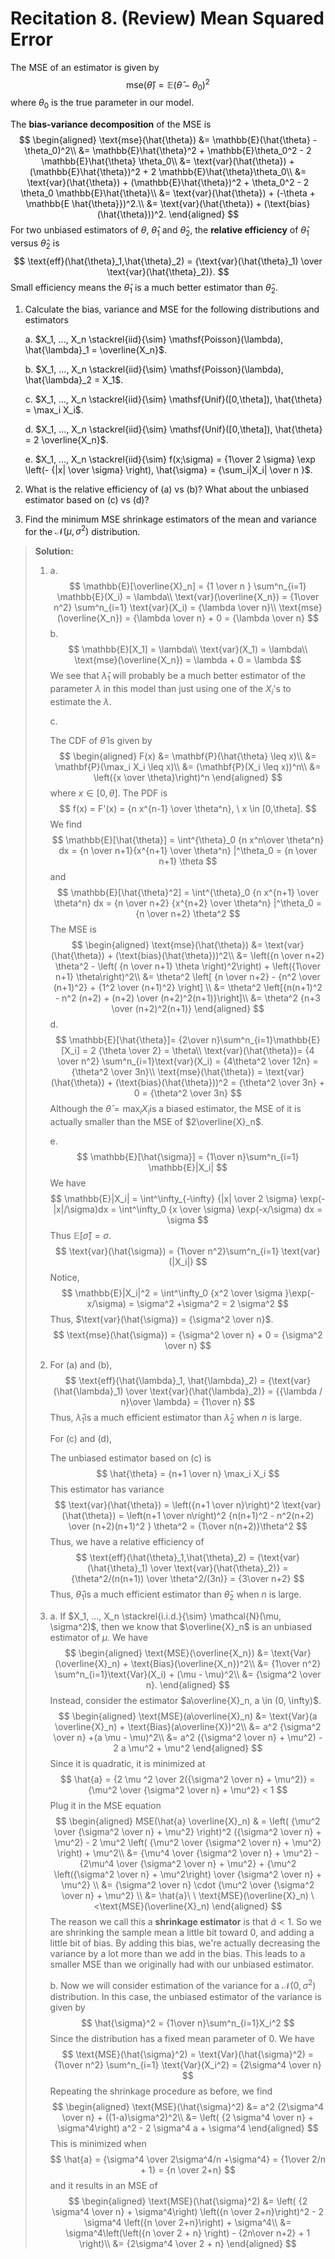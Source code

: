 # Recitation 8. (Review) Mean Squared Error

The MSE of an estimator is given by
$$
\text{mse}(\hat{\theta}) = \mathbb{E}(\hat{\theta} - \theta_0)^2
$$
where $\theta_0$​ is the true parameter in our model.

The **bias-variance decomposition** of the MSE is
$$
\begin{aligned}
\text{mse}(\hat{\theta}) &= \mathbb{E}(\hat{\theta} - \theta_0)^2\\
&= \mathbb{E}\hat{\theta}^2 + \mathbb{E}\theta_0^2 - 2 \mathbb{E}\hat{\theta} \theta_0\\
&= \text{var}(\hat{\theta}) + (\mathbb{E}\hat{\theta})^2 + 2 \mathbb{E}\hat{\theta}\theta_0\\
&= \text{var}(\hat{\theta}) + (\mathbb{E}\hat{\theta})^2 + \theta_0^2 - 2 \theta_0 \mathbb{E}\hat{\theta}\\
&= \text{var}(\hat{\theta}) + (-\theta + \mathbb{E \hat{\theta}})^2.\\
&= \text{var}(\hat{\theta}) + (\text{bias}(\hat{\theta}))^2.
 \end{aligned}
$$
For two unbiased estimators of $\theta$​, $\hat{\theta}_1$​ and $\hat{\theta}_2$​, the **relative efficiency** of $\hat{\theta}_1$​ versus $\hat{\theta}_2$ is
$$
\text{eff}(\hat{\theta}_1,\hat{\theta}_2) = {\text{var}(\hat{\theta}_1) \over \text{var}(\hat{\theta}_2)}.
$$
Small efficiency means the $\hat{\theta}_1$ is a much better estimator than $\hat{\theta}_2$.

1. Calculate the bias, variance and MSE for the following distributions and estimators

   a. $X_1, ..., X_n \stackrel{iid}{\sim} \mathsf{Poisson}(\lambda), \hat{\lambda}_1 = \overline{X_n}$.

   b. $X_1, ..., X_n \stackrel{iid}{\sim} \mathsf{Poisson}(\lambda), \hat{\lambda}_2 = X_1$.

   c. $X_1, ..., X_n \stackrel{iid}{\sim} \mathsf{Unif}([0,\theta]), \hat{\theta} = \max_i X_i$​​​.

   d. $X_1, ..., X_n \stackrel{iid}{\sim} \mathsf{Unif}([0,\theta]), \hat{\theta} = 2 \overline{X_n}$​​​.

   e. $X_1, ..., X_n \stackrel{iid}{\sim} f(x;\sigma) = {1\over 2 \sigma} \exp \left(- {|x| \over \sigma} \right), \hat{\sigma} = {\sum_i|X_i| \over n }$​​​.

2. What is the relative efficiency of (a) vs (b)? What about the unbiased estimator based on (c) vs (d)?

3. Find the minimum MSE shrinkage estimators of the mean and variance for the $\mathcal{N}(\mu, \sigma^2)$ distribution.

> **Solution:**
>
> 1. a.
>    $$
>    \mathbb{E}[\overline{X}_n] = {1 \over n } \sum^n_{i=1} \mathbb{E}(X_i) = \lambda\\
>    \text{var}(\overline{X_n}) = {1\over n^2} \sum^n_{i=1} \text{var}(X_i) = {\lambda \over n}\\
>    \text{mse}(\overline{X_n}) = {\lambda \over n} + 0 = {\lambda \over n}
>    $$
>    b. 
>    $$
>    \mathbb{E}[X_1] = \lambda\\
>    \text{var}(X_1) = \lambda\\
>    \text{mse}(\overline{X_n}) = \lambda + 0 = \lambda
>    $$
>    We see that $\hat{\lambda}_1$ will probably be a much better estimator of the parameter $\lambda$​​​ in this model than just using one of the $X_i$'s to estimate the $\lambda$​.
>
>    c. 
>
>    The CDF of $\hat{\theta}$ is given by
>    $$
>    \begin{aligned}
>    F(x) &= \mathbf{P}(\hat{\theta} \leq x)\\
>    &= \mathbf{P}(\max_i X_i \leq x)\\
>    &= (\mathbf{P}(X_i \leq x))^n\\
>    &= \left({x \over \theta}\right)^n
>    \end{aligned}
>    $$
>    where $x \in [0,\theta]$​​. The PDF is
>    $$
>    f(x) = F'(x) = {n x^{n-1} \over \theta^n}, \ x \in [0,\theta].
>    $$
>    We find
>    $$
>    \mathbb{E}[\hat{\theta}] = \int^{\theta}_0 {n x^n\over \theta^n} dx = {n \over n+1}{x^{n+1} \over \theta^n} |^\theta_0 = {n \over n+1} \theta
>    $$
>    and
>    $$
>    \mathbb{E}[\hat{\theta}^2] = \int^{\theta}_0 {n x^{n+1} \over \theta^n} dx = {n \over n+2} {x^{n+2} \over \theta^n} |^\theta_0 = {n \over n+2} \theta^2
>    $$
>    The MSE is
>    $$
>    \begin{aligned}
>    \text{mse}(\hat{\theta}) &= \text{var}(\hat{\theta}) + (\text{bias}(\hat{\theta}))^2\\
>    &= \left({n \over n+2} \theta^2 - \left( {n \over n+1} \theta \right)^2\right) + \left({1\over n+1} \theta\right)^2\\
>    &= \theta^2 \left[ {n \over n+2} - {n^2 \over (n+1)^2} + {1^2 \over (n+1)^2} \right] \\
>    &= \theta^2 \left[{n(n+1)^2 - n^2 (n+2) + (n+2) \over (n+2)^2(n+1)}\right]\\
>    &= \theta^2 {n+3 \over (n+2)^2(n+1)}
>    \end{aligned}
>    $$
>    d.
>    $$
>    \mathbb{E}[\hat{\theta}]= {2\over n}\sum^n_{i=1}\mathbb{E}[X_i] = 2 {\theta \over 2} = \theta\\
>    \text{var}(\hat{\theta})= {4 \over n^2} \sum^n_{i=1}\text{var}(X_i) = {4\theta^2 \over 12n} = {\theta^2 \over 3n}\\
>    \text{mse}(\hat{\theta}) = \text{var}(\hat{\theta}) + (\text{bias}(\hat{\theta}))^2 = {\theta^2 \over 3n} + 0 = {\theta^2 \over 3n}
>    $$
>    Although the $\hat{\theta} = \max_i X_i$​ is a biased estimator, the MSE of it is actually smaller than the MSE of $2\overline{X}_n$.
>
>    e. 
>    $$
>    \mathbb{E}[\hat{\sigma}] = {1\over n}\sum^n_{i=1} \mathbb{E}|X_i|
>    $$
>    We have
>    $$
>    \mathbb{E}|X_i| = \int^\infty_{-\infty} {|x| \over 2 \sigma} \exp(-|x|/\sigma)dx = \int^\infty_0 {x \over \sigma} \exp(-x/\sigma) dx = \sigma
>    $$
>    Thus $\mathbb{E}[\hat{\sigma}] = \sigma$.
>    $$
>    \text{var}(\hat{\sigma}) = {1\over n^2}\sum^n_{i=1} \text{var}(|X_i|)
>    $$
>    Notice,
>    $$
>    \mathbb{E}|X_i|^2 = \int^\infty_0 {x^2 \over \sigma }\exp(-x/\sigma) = \sigma^2  +\sigma^2 = 2 \sigma^2
>    $$
>    Thus, $\text{var}(\hat{\sigma}) = {\sigma^2 \over n}$​​.
>    $$
>    \text{mse}(\hat{\sigma}) = {\sigma^2 \over n} + 0 = {\sigma^2 \over n}
>    $$
>
> 2. For (a) and (b),
>    $$
>    \text{eff}(\hat{\lambda}_1, \hat{\lambda}_2) = {\text{var}(\hat{\lambda}_1) \over \text{var}(\hat{\lambda}_2)} = {{\lambda / n}\over \lambda} = {1\over n}
>    $$
>    Thus, $\hat{\lambda}_1$​​ is a much efficient estimator than $\hat{\lambda}_2$​​ when $n$ is large.
>
>    For (c) and (d),
>
>    The unbiased estimator based on (c) is
>    $$
>    \hat{\theta} = {n+1 \over n} \max_i X_i
>    $$
>    This estimator has variance
>    $$
>    \text{var}(\hat{\theta}) = \left({n+1 \over n}\right)^2 \text{var}(\hat{\theta}) = \left(n+1 \over n\right)^2 {n(n+1)^2 - n^2(n+2) \over (n+2)(n+1)^2 } \theta^2 = {1\over n(n+2)}\theta^2
>    $$
>    Thus, we have a relative efficiency of
>    $$
>    \text{eff}(\hat{\theta}_1,\hat{\theta}_2) = {\text{var}(\hat{\theta}_1) \over \text{var}(\hat{\theta}_2)} = {\theta^2/(n(n+1)) \over \theta^2/(3n)} = {3\over n+2}
>    $$
>    Thus, $\hat{\theta}_1$​​​​ is a much efficient estimator than $\hat{\theta}_2$​​​​ when $n$​ is large.
>
> 3. a. If $X_1, ..., X_n \stackrel{i.i.d.}{\sim} \mathcal{N}(\mu, \sigma^2)$​, then we know that $\overline{X}_n$​ is an unbiased​ estimator of $\mu$. We have
>    $$
>    \begin{aligned}
>    \text{MSE}(\overline{X_n}) &= \text{Var}(\overline{X}_n) + \text{Bias}(\overline{X_n})^2\\
>    &= {1\over n^2} \sum^n_{i=1}\text{Var}(X_i) + (\mu - \mu)^2\\
>    &= {\sigma^2 \over n}.
>    \end{aligned}
>    $$
>    Instead, consider the estimator $a\overline{X}_n, a \in (0, \infty)$.
>    $$
>    \begin{aligned}
>    \text{MSE}(a\overline{X}_n) &= \text{Var}(a \overline{X}_n) + \text{Bias}(a\overline{X})^2\\
>    &= a^2 {\sigma^2 \over n} +(a \mu - \mu)^2\\
>    &= a^2 ({\sigma^2 \over n} + \mu^2) - 2 a \mu^2 + \mu^2
>    \end{aligned}
>    $$
>    Since it is quadratic, it is minimized at
>    $$
>    \hat{a} = {2 \mu ^2 \over 2({\sigma^2 \over n} + \mu^2)} = {\mu^2 \over {\sigma^2 \over n} + \mu^2} < 1
>    $$
>    Plug it in the MSE equation
>    $$
>    \begin{aligned}
>    MSE(\hat{a} \overline{X}_n) & = \left( {\mu^2 \over {\sigma^2 \over n} + \mu^2}  \right)^2 ({\sigma^2 \over n} + \mu^2) - 2 \mu^2 \left( {\mu^2 \over {\sigma^2 \over n} + \mu^2}  \right) + \mu^2\\
>    &= {\mu^4 \over {\sigma^2 \over n} + \mu^2} - {2\mu^4 \over {\sigma^2 \over n} + \mu^2} + {\mu^2 \left({\sigma^2 \over n} + \mu^2\right) \over {\sigma^2 \over n} + \mu^2} \\
>    &= {\sigma^2 \over n}  \cdot {\mu^2 \over {\sigma^2 \over n} + \mu^2} \\
>    &= \hat{a}\ \ \text{MSE}(\overline{X}_n) \ <\text{MSE}(\overline{X}_n)
>    \end{aligned}
>    $$
>    The reason we call this a **shrinkage estimator** is that $\hat{a} < 1$​​​. So we are shrinking the sample mean a little bit toward $0$​​​​, and adding a little bit of bias. By adding this bias, we're actually decreasing the variance by a lot more than we add in the bias. This leads to a smaller MSE than we originally had with our unbiased estimator.
>
>    b. Now we will consider estimation of the variance for a $\mathcal{N}(0,\sigma^2)$​​ distribution. In this case, the unbiased estimator of the variance is given by
>    $$
>    \hat{\sigma}^2 = {1\over n}\sum^n_{i=1}X_i^2
>    $$
>    Since the distribution has a fixed mean parameter of $0$. We have
>    $$
>    \text{MSE}(\hat{\sigma}^2) = \text{Var}(\hat{\sigma}^2) = {1\over n^2} \sum^n_{i=1} \text{Var}(X_i^2) = {2\sigma^4 \over n}
>    $$
>    Repeating the shrinkage procedure as before, we find
>    $$
>    \begin{aligned}
>    \text{MSE}(\hat{\sigma}^2) &= a^2 {2\sigma^4 \over n} + ((1-a)\sigma^2)^2\\
>    &= \left( {2 \sigma^4 \over n} + \sigma^4\right) a^2 - 2 \sigma^4 a + \sigma^4
>    \end{aligned}
>    $$
>    This is minimized when
>    $$
>    \hat{a} = {\sigma^4 \over 2\sigma^4/n  +\sigma^4} = {1\over 2/n + 1} = {n \over 2+n}
>    $$
>    and it results in an MSE of
>    $$
>    \begin{aligned} 
>    \text{MSE}(\hat{\sigma}^2) &= \left( {2 \sigma^4 \over n} + \sigma^4\right) \left({n \over 2+n}\right)^2 - 2 \sigma^4 \left({n \over 2+n}\right) + \sigma^4\\
>    &= \sigma^4\left(\left({n \over 2 + n} \right) - {2n\over n+2} + 1 \right)\\
>    &= {2\sigma^4 \over 2 + n}
>    \end{aligned}
>    $$

